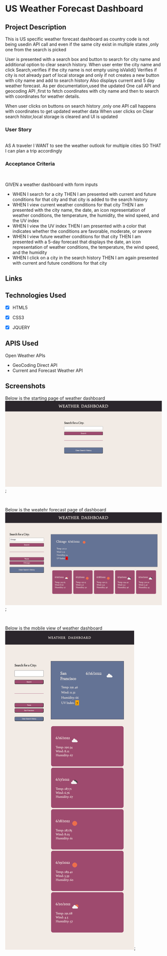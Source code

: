 # US Weather Forecast Dashboard

## Project Description

This is US specific weather forecast dashboard as country code is not being usedin API call and even if the same city exist in
multiple states ,only one from the search is picked
<br>

User is presented with a search box and button to search for city name and additional option to clear search history.
When user enter the city name and click Search,verifies if the city name is not empty using isValid()
Verifies if city is not already part of local storage and only if not creates a new button with city name and add to search history
Also displays current and 5 day weather forecast.
As per documentation,used the updated One call API and geocoding API ,first to fetch coordinates with city name
and then to search with coordinates for weather details.
<br>

When user clicks on buttons on search history ,only one API call happens with coordinates to get updated weather data
When user clicks on Clear search histor,local storage is cleared and UI is updated

### User Story
<br>
AS A traveler I WANT to see the weather outlook for multiple cities SO THAT I can plan a trip accordingly

### Acceptance Criteria
<br>

GIVEN a weather dashboard with form inputs
* WHEN I search for a city THEN I am presented with current and future conditions for that city and that city is added to the search history
* WHEN I view current weather conditions for that city THEN I am presented with the city name, the date, an icon representation of weather conditions, the temperature, the humidity, the wind speed, and the UV index
* WHEN I view the UV index THEN I am presented with a color that indicates whether the conditions are favorable, moderate, or severe
* WHEN I view future weather conditions for that city THEN I am presented with a 5-day forecast that displays the date, an icon representation of weather conditions, the temperature, the wind speed, and the humidity
* WHEN I click on a city in the search history THEN I am again presented with current and future conditions for that city

## Links


## Technologies Used

* [x] HTML5
* [x] CSS3
* [x] JQUERY


## APIS Used

Open Weather APIs

* GeoCoding Direct API
* Current and Forecast Weather API

## Screenshots

Below is the starting page of weather dashboard
![Starting Page of Weather Dashboard](./assets/images/weather-dashbord-startpage.png);

<br>

Below is the weatehr forecast page of dashboard
![Weather Page of Weather Dashboard](./assets/images/weather-forecast-screenshot.png);

<br>

Below is the mobile view of weather dashboard
![Weather Page of Weather Dashboard](./assets/images/weather-dashboard-mobile.png);